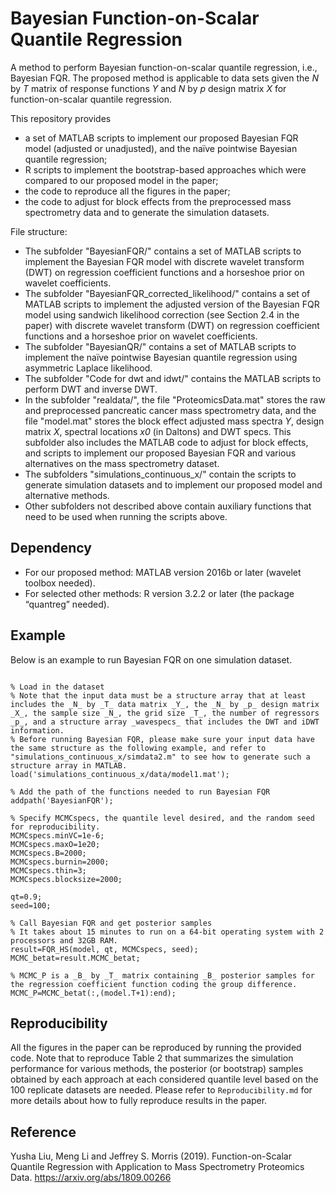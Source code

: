 # Bayesian Function-on-Scalar Quantile Regression

A method to perform Bayesian function-on-scalar quantile regression, i.e., Bayesian FQR. The proposed method is applicable to data sets given the _N_ by _T_ matrix of response functions _Y_ and _N_ by _p_ design matrix _X_ for function-on-scalar quantile regression. 

This repository provides 
- a set of MATLAB scripts to implement our proposed Bayesian FQR model (adjusted or unadjusted), and the naïve pointwise Bayesian quantile regression; 
- R scripts to implement the bootstrap-based approaches which were compared to our proposed model in the paper; 
- the code to reproduce all the figures in the paper;
- the code to adjust for block effects from the preprocessed mass spectrometry data and to generate the simulation datasets.

File structure: 
- The subfolder "BayesianFQR/" contains a set of MATLAB scripts to implement the Bayesian FQR model with discrete wavelet transform (DWT) on regression coefficient functions and a horseshoe prior on wavelet coefficients.
- The subfolder "BayesianFQR_corrected_likelihood/" contains a set of MATLAB scripts to implement the adjusted version of the Bayesian FQR model using sandwich likelihood correction (see Section 2.4 in the paper) with discrete wavelet transform (DWT) on regression coefficient functions and a horseshoe prior on wavelet coefficients.
- The subfolder "BayesianQR/" contains a set of MATLAB scripts to implement the naïve pointwise Bayesian quantile regression using asymmetric Laplace likelihood.
- The subfolder "Code for dwt and idwt/" contains the MATLAB scripts to perform DWT and inverse DWT.
- In the subfolder "realdata/", the file "ProteomicsData.mat" stores the raw and preprocessed pancreatic cancer mass spectrometry data, and the file "model.mat" stores the block effect adjusted mass spectra _Y_, design matrix _X_, spectral locations _x0_ (in Daltons) and DWT specs. This subfolder also includes the MATLAB code to adjust for block effects, and scripts to implement our proposed Bayesian FQR and various alternatives on the mass spectrometry dataset.
- The subfolders "simulations_continuous_x/" contain the scripts to generate simulation datasets and to implement our proposed model and alternative methods.
- Other subfolders not described above contain auxiliary functions that need to be used when running the scripts above.

## Dependency 
- For our proposed method: MATLAB version 2016b or later (wavelet toolbox needed).
- For selected other methods: R version 3.2.2 or later (the package “quantreg” needed).

## Example
Below is an example to run Bayesian FQR on one simulation dataset.

```

% Load in the dataset    
% Note that the input data must be a structure array that at least includes the _N_ by _T_ data matrix _Y_, the _N_ by _p_ design matrix _X_, the sample size _N_, the grid size _T_, the number of regressors _p_, and a structure array _wavespecs_ that includes the DWT and iDWT information.      
% Before running Bayesian FQR, please make sure your input data have the same structure as the following example, and refer to "simulations_continuous_x/simdata2.m" to see how to generate such a structure array in MATLAB.         
load('simulations_continuous_x/data/model1.mat');  

% Add the path of the functions needed to run Bayesian FQR     
addpath('BayesianFQR');

% Specify MCMCspecs, the quantile level desired, and the random seed for reproducibility.        
MCMCspecs.minVC=1e-6;     
MCMCspecs.maxO=1e20;     
MCMCspecs.B=2000;     
MCMCspecs.burnin=2000;     
MCMCspecs.thin=3;     
MCMCspecs.blocksize=2000;     

qt=0.9;       
seed=100;     
  
% Call Bayesian FQR and get posterior samples     
% It takes about 15 minutes to run on a 64-bit operating system with 2 processors and 32GB RAM.       
result=FQR_HS(model, qt, MCMCspecs, seed);     
MCMC_betat=result.MCMC_betat;   

% MCMC_P is a _B_ by _T_ matrix containing _B_ posterior samples for the regression coefficient function coding the group difference.        
MCMC_P=MCMC_betat(:,(model.T+1):end);    

```

## Reproducibility 

All the figures in the paper can be reproduced by running the provided code. Note that to reproduce Table 2 that summarizes the simulation performance for various methods, the posterior (or bootstrap) samples obtained by each approach at each considered quantile level based on the 100 replicate datasets are needed. Please refer to ```Reproducibility.md``` for more details about how to fully reproduce results in the paper. 

## Reference

Yusha Liu, Meng Li and Jeffrey S. Morris (2019). Function-on-Scalar Quantile Regression with Application to Mass Spectrometry Proteomics Data. <https://arxiv.org/abs/1809.00266>
